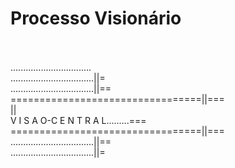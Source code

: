 # Processo Visionário
<br><br>
................................<br>
.................................||=<br>
.................................||==<br>
=================================||===<br>
||<br>V I S A O-C E N T R A L.........===
=================================||===<br>
.................................||==<br>
.................................||=<br>
